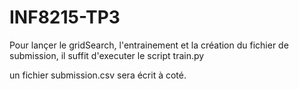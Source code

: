 # INF8215-TP3

Pour lançer le gridSearch, l'entrainement et la création du fichier de submission, il suffit d'executer le script train.py

un fichier submission.csv sera écrit à coté.
